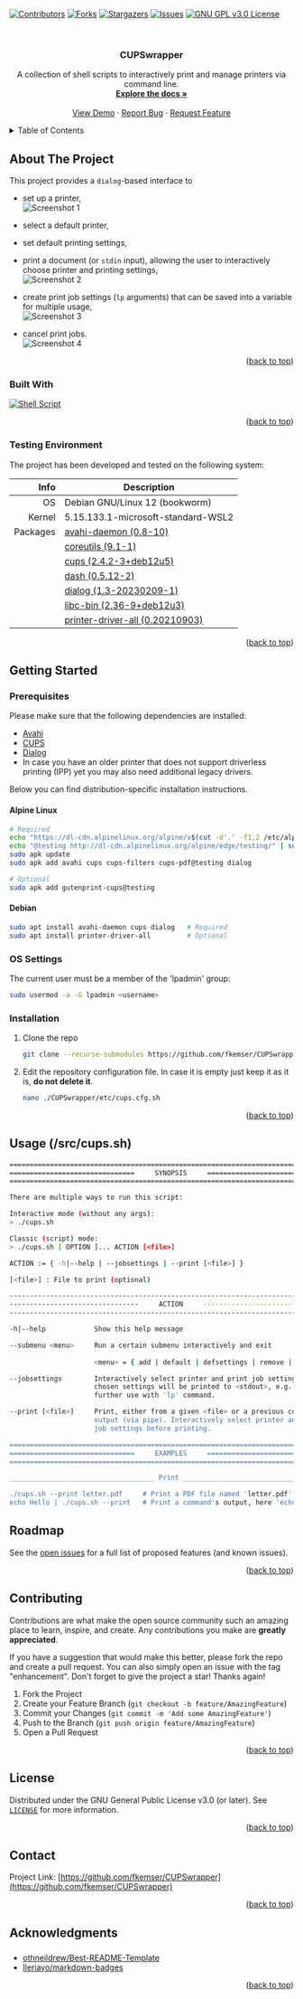 <!-- Improved compatibility of back to top link: See: https://github.com/othneildrew/Best-README-Template/pull/73 -->
<a name="readme-top"></a>
<!--
*** Thanks for checking out the Best-README-Template. If you have a suggestion
*** that would make this better, please fork the repo and create a pull request
*** or simply open an issue with the tag "enhancement".
*** Don't forget to give the project a star!
*** Thanks again! Now go create something AMAZING! :D
-->



<!-- PROJECT SHIELDS -->
<!--
*** I'm using markdown "reference style" links for readability.
*** Reference links are enclosed in brackets [ ] instead of parentheses ( ).
*** See the bottom of this document for the declaration of the reference variables
*** for contributors-url, forks-url, etc. This is an optional, concise syntax you may use.
*** https://www.markdownguide.org/basic-syntax/#reference-style-links
-->
[![Contributors][contributors-shield]][contributors-url]
[![Forks][forks-shield]][forks-url]
[![Stargazers][stars-shield]][stars-url]
[![Issues][issues-shield]][issues-url]
[![GNU GPL v3.0 License][license-shield]][license-url]
<!-- [![LinkedIn][linkedin-shield]][linkedin-url] -->



<!-- PROJECT LOGO -->
<br />
<div align="center">
  <!-- <a href="https://github.com/fkemser/CUPSwrapper">
    <img src="images/logo.png" alt="Logo" width="80" height="80">
  </a> -->

<h3 align="center">CUPSwrapper</h3>

  <p align="center">
    A collection of shell scripts to interactively print and manage printers via command line.
    <br />
    <a href="https://github.com/fkemser/CUPSwrapper"><strong>Explore the docs »</strong></a>
    <br />
    <br />
    <a href="https://github.com/fkemser/CUPSwrapper">View Demo</a>
    ·
    <a href="https://github.com/fkemser/CUPSwrapper/issues">Report Bug</a>
    ·
    <a href="https://github.com/fkemser/CUPSwrapper/issues">Request Feature</a>
  </p>
</div>



<!-- TABLE OF CONTENTS -->
<details>
  <summary>Table of Contents</summary>
  <ol>
    <li>
      <a href="#about-the-project">About The Project</a>
      <ul>
        <li><a href="#built-with">Built With</a></li>
        <li><a href="#testing-environment">Testing Environment</a></li>
      </ul>
    </li>
    <li>
      <a href="#getting-started">Getting Started</a>
      <ul>
        <li>
          <a href="#prerequisites">Prerequisites</a>
          <ul>
            <li><a href="#alpine-linux">Alpine Linux</a></li>
            <li><a href="#debian">Debian</a></li>
          </ul>
        </li>
        <li><a href="#os-settings">OS Settings</a></li>
        <li><a href="#installation">Installation</a></li>
      </ul>
    </li>
    <li><a href="#usage-srccupssh">Usage (/src/cups.sh)</a></li>
    <li><a href="#roadmap">Roadmap</a></li>
    <li><a href="#contributing">Contributing</a></li>
    <li><a href="#license">License</a></li>
    <li><a href="#contact">Contact</a></li>
    <li><a href="#acknowledgments">Acknowledgments</a></li>
  </ol>
</details>



<!-- ABOUT THE PROJECT -->
## About The Project

This project provides a `dialog`-based interface to

- set up a printer,  
![Screenshot 1][screenshot1]

- select a default printer,
- set default printing settings,
- print a document (or `stdin` input), allowing the user to interactively choose printer and printing settings,  
![Screenshot 2][screenshot2]

- create print job settings (`lp` arguments) that can be saved into a variable for multiple usage,  
![Screenshot 3][screenshot3]

- cancel print jobs.  
![Screenshot 4][screenshot4]

<p align="right">(<a href="#readme-top">back to top</a>)</p>



### Built With

[![Shell Script][Shell Script-shield]][Shell Script-url]

<p align="right">(<a href="#readme-top">back to top</a>)</p>



### Testing Environment

The project has been developed and tested on the following system:

| Info | Description
---: | ---
OS | Debian GNU/Linux 12 (bookworm)
Kernel | 5.15.133.1-microsoft-standard-WSL2
Packages | [avahi-daemon (0.8-10)](https://packages.debian.org/bookworm/avahi-daemon)
|| [coreutils (9.1-1)](https://packages.debian.org/bookworm/coreutils)
|| [cups (2.4.2-3+deb12u5)](https://packages.debian.org/bookworm/cups)
|| [dash (0.5.12-2)](https://packages.debian.org/bookworm/dash)
|| [dialog (1.3-20230209-1)](https://packages.debian.org/bookworm/dialog)
|| [libc-bin (2.36-9+deb12u3)](https://packages.debian.org/bookworm/libc-bin)
|| [printer-driver-all (0.20210903)](https://packages.debian.org/bookworm/printer-driver-all)

<p align="right">(<a href="#readme-top">back to top</a>)</p>



<!-- GETTING STARTED -->
## Getting Started

### Prerequisites
Please make sure that the following dependencies are installed:

* [Avahi](https://avahi.org/)
* [CUPS](https://openprinting.github.io/cups/)
* [Dialog](https://invisible-island.net/dialog/dialog.html)
* In case you have an older printer that does not support driverless printing (IPP) yet you may also need additional
legacy drivers.

Below you can find distribution-specific installation instructions.

#### Alpine Linux
```sh
# Required
echo "https://dl-cdn.alpinelinux.org/alpine/v$(cut -d'.' -f1,2 /etc/alpine-release)/community/" | sudo tee -a /etc/apk/repositories
echo "@testing http://dl-cdn.alpinelinux.org/alpine/edge/testing/" | sudo tee -a /etc/apk/repositories
sudo apk update
sudo apk add avahi cups cups-filters cups-pdf@testing dialog

# Optional
sudo apk add gutenprint-cups@testing
```

#### Debian
```sh
sudo apt install avahi-daemon cups dialog   # Required
sudo apt install printer-driver-all         # Optional
```

### OS Settings
The current user must be a member of the 'lpadmin' group:

```sh
sudo usermod -a -G lpadmin <username>
```

### Installation

1. Clone the repo
	```sh
   git clone --recurse-submodules https://github.com/fkemser/CUPSwrapper.git
   ```
2. Edit the repository configuration file. In case it is empty just keep it as it is, **do not delete it**.
	```sh
   nano ./CUPSwrapper/etc/cups.cfg.sh
   ```

<p align="right">(<a href="#readme-top">back to top</a>)</p>



<!-- USAGE EXAMPLES -->
## Usage (/src/cups.sh)

```sh
================================================================================
===============================     SYNOPSIS     ===============================
================================================================================

There are multiple ways to run this script:

Interactive mode (without any args):
> ./cups.sh

Classic (script) mode:
> ./cups.sh [ OPTION ]... ACTION [<file>]

ACTION := { -h|--help | --jobsettings | --print [<file>] }

[<file>] : File to print (optional)

--------------------------------------------------------------------------------
--------------------------------     ACTION     --------------------------------
--------------------------------------------------------------------------------

-h|--help            Show this help message                                     

--submenu <menu>     Run a certain submenu interactively and exit               
                                                                                
                     <menu> = { add | default | defsettings | remove | print }  

--jobsettings        Interactively select printer and print job settings. The   
                     chosen settings will be printed to <stdout>, e.g. for      
                     further use with 'lp' command.                             

--print [<file>]     Print, either from a given <file> or a previous command's  
                     output (via pipe). Interactively select printer and print  
                     job settings before printing.                              

================================================================================
===============================     EXAMPLES     ===============================
================================================================================

____________________________________ Print _____________________________________

./cups.sh --print letter.pdf     # Print a PDF file named 'letter.pdf'
echo Hello | ./cups.sh --print   # Print a command's output, here 'echo Hello'
```



<!-- ROADMAP -->
## Roadmap

See the [open issues](https://github.com/fkemser/CUPSwrapper/issues) for a full list of proposed features (and known issues).

<p align="right">(<a href="#readme-top">back to top</a>)</p>



<!-- CONTRIBUTING -->
## Contributing

Contributions are what make the open source community such an amazing place to learn, inspire, and create. Any contributions you make are **greatly appreciated**.

If you have a suggestion that would make this better, please fork the repo and create a pull request. You can also simply open an issue with the tag "enhancement".
Don't forget to give the project a star! Thanks again!

1. Fork the Project
2. Create your Feature Branch (`git checkout -b feature/AmazingFeature`)
3. Commit your Changes (`git commit -m 'Add some AmazingFeature'`)
4. Push to the Branch (`git push origin feature/AmazingFeature`)
5. Open a Pull Request

<p align="right">(<a href="#readme-top">back to top</a>)</p>



<!-- LICENSE -->
## License

Distributed under the GNU General Public License v3.0 (or later). See [`LICENSE`][license-url] for more information.

<p align="right">(<a href="#readme-top">back to top</a>)</p>



<!-- CONTACT -->
## Contact

Project Link: [https://github.com/fkemser/CUPSwrapper](https://github.com/fkemser/CUPSwrapper)

<p align="right">(<a href="#readme-top">back to top</a>)</p>



<!-- ACKNOWLEDGMENTS -->
## Acknowledgments
###
* [othneildrew/Best-README-Template](https://github.com/othneildrew/Best-README-Template)
* [Ileriayo/markdown-badges](https://github.com/Ileriayo/markdown-badges)

<p align="right">(<a href="#readme-top">back to top</a>)</p>



<!-- MARKDOWN LINKS & IMAGES -->
<!-- https://www.markdownguide.org/basic-syntax/#reference-style-links -->
[contributors-shield]: https://img.shields.io/github/contributors/fkemser/CUPSwrapper.svg?style=for-the-badge
[contributors-url]: https://github.com/fkemser/CUPSwrapper/graphs/contributors
[forks-shield]: https://img.shields.io/github/forks/fkemser/CUPSwrapper.svg?style=for-the-badge
[forks-url]: https://github.com/fkemser/CUPSwrapper/network/members
[stars-shield]: https://img.shields.io/github/stars/fkemser/CUPSwrapper.svg?style=for-the-badge
[stars-url]: https://github.com/fkemser/CUPSwrapper/stargazers
[issues-shield]: https://img.shields.io/github/issues/fkemser/CUPSwrapper.svg?style=for-the-badge
[issues-url]: https://github.com/fkemser/CUPSwrapper/issues
[license-shield]: https://img.shields.io/github/license/fkemser/CUPSwrapper.svg?style=for-the-badge
[license-url]: https://github.com/fkemser/CUPSwrapper/blob/master/LICENSE
[linkedin-shield]: https://img.shields.io/badge/-LinkedIn-black.svg?style=for-the-badge&logo=linkedin&colorB=555
[linkedin-url]: https://linkedin.com/in/linkedin_username

[screenshot1]: res/screenshot1.gif
[screenshot2]: res/screenshot2.gif
[screenshot3]: res/screenshot3.gif
[screenshot4]: res/screenshot4.gif

[LaTeX-shield]: https://img.shields.io/badge/latex-%23008080.svg?style=for-the-badge&logo=latex&logoColor=white
[LaTeX-url]: https://www.latex-project.org/
[Shell Script-shield]: https://img.shields.io/badge/shell_script-%23121011.svg?style=for-the-badge&logo=gnu-bash&logoColor=white
[Shell Script-url]: https://pubs.opengroup.org/onlinepubs/9699919799/